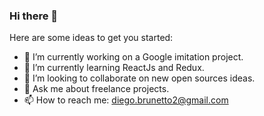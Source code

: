 ### Hi there 👋

Here are some ideas to get you started:

- 🔭 I’m currently working on a Google imitation project.
- 🌱 I’m currently learning ReactJs and Redux.
- 👯 I’m looking to collaborate on new open sources ideas.
- 💬 Ask me about freelance projects.
- 📫 How to reach me: diego.brunetto2@gmail.com



